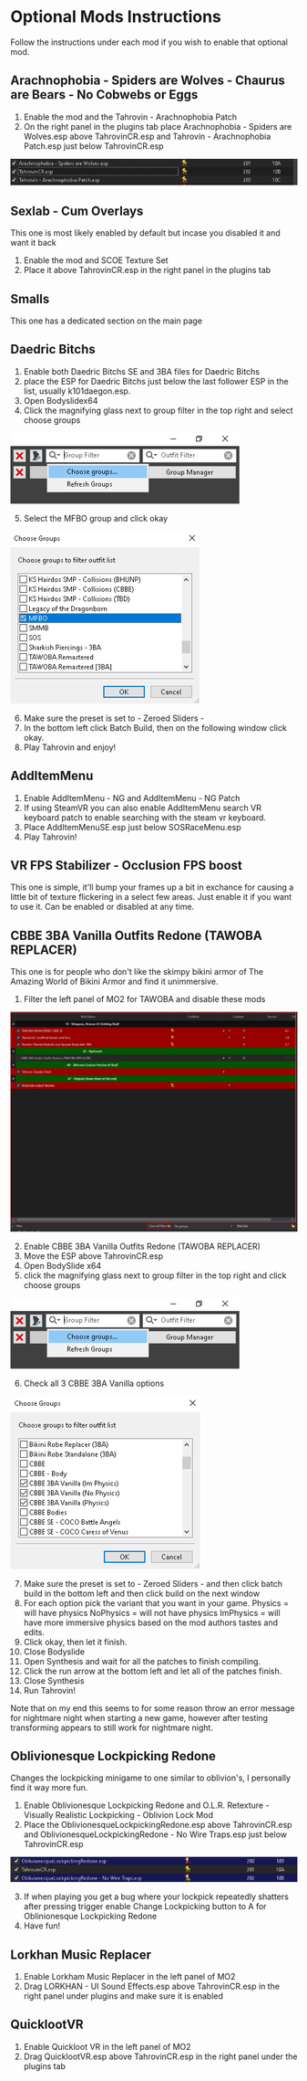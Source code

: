 # Optional Mods Instructions

Follow the instructions under each mod if you wish to enable that optional mod.

## Arachnophobia - Spiders are Wolves - Chaurus are Bears - No Cobwebs or Eggs

1. Enable the mod and the Tahrovin - Arachnophobia Patch
2. On the right panel in the plugins tab place Arachnophobia - Spiders are Wolves.esp above TahrovinCR.esp and Tahrovin - Arachnophobia Patch.esp just below TahrovinCR.esp

![Arachnophobia](img/Arachnophobia.png)

## Sexlab - Cum Overlays

This one is most likely enabled by default but incase you disabled it and want it back
1. Enable the mod and SCOE Texture Set
2. Place it above TahrovinCR.esp in the right panel in the plugins tab

## Smalls

This one has a dedicated section on the main page

## Daedric Bitchs

1. Enable both Daedric Bitchs SE and 3BA files for Daedric Bitchs 
2. place the ESP for Daedric Bitchs just below the last follower ESP in the list, usually k101daegon.esp.
3. Open Bodyslidex64
4. Click the magnifying glass next to group filter in the top right and select choose groups

![DaedricBitchs1](img/DaedricBitchs1.png)

5. Select the MFBO group and click okay

![DaedricBitchs2](img/DaedricBitchs2.png)

6. Make sure the preset is set to - Zeroed Sliders -
7. In the bottom left click Batch Build, then on the following window click okay.
8. Play Tahrovin and enjoy!

## AddItemMenu

1. Enable AddItemMenu - NG and AddItemMenu - NG Patch
2. If using SteamVR you can also enable AddItemMenu search VR keyboard patch to enable searching with the steam vr keyboard.
3. Place AddItemMenuSE.esp just below SOSRaceMenu.esp
4. Play Tahrovin!

## VR FPS Stabilizer - Occlusion FPS boost

This one is simple, it'll bump your frames up a bit in exchance for causing a little bit of texture flickering in a select few areas. Just enable it if you want to use it. Can be enabled or disabled at any time.

## CBBE 3BA Vanilla Outfits Redone (TAWOBA REPLACER)

This one is for people who don't like the skimpy bikini armor of The Amazing World of Bikini Armor and find it unimmersive.

1. Filter the left panel of MO2 for TAWOBA and disable these mods

![Disable Tawoba](img/Disable%20Tawoba.png)

2. Enable CBBE 3BA Vanilla Outfits Redone (TAWOBA REPLACER)
3. Move the ESP above TahrovinCR.esp
4. Open BodySlide x64
5. click the magnifying glass next to group filter in the top right and click choose groups

![DaedricBitchs1](img/DaedricBitchs1.png)

6. Check all 3 CBBE 3BA Vanilla options

![CBBE 3BA Vanilla Redone](img/CBBE%203BA%20Vanilla%20Redone1.png)

7. Make sure the preset is set to - Zeroed Sliders - and then click batch build in the bottom left and then click build on the next window
8. For each option pick the variant that you want in your game.
Physics = will have physics
NoPhysics = will not have physics
ImPhysics = will have more immersive physics based on the mod authors tastes and edits.
9. Click okay, then let it finish.
10. Close Bodyslide
11. Open Synthesis and wait for all the patches to finish compiling.
12. Click the run arrow at the bottom left and let all of the patches finish.
13. Close Synthesis
14. Run Tahrovin!

Note that on my end this seems to for some reason throw an error message for nightmare night when starting a new game, however after testing transforming appears to still work for nightmare night.

## Oblivionesque Lockpicking Redone

Changes the lockpicking minigame to one similar to oblivion's, I personally find it way more fun.

1. Enable Oblivionesque Lockpicking Redone and O.L.R. Retexture - Visually Realistic Lockpicking - Oblivion Lock Mod
2. Place the OblivionesqueLockpickingRedone.esp above TahrovinCR.esp and OblivionesqueLockpickingRedone - No Wire Traps.esp just below TahrovinCR.esp

![Lockpicking](img/Lockpicking.png)

3. If when playing you get a bug where your lockpick repeatedly shatters after pressing trigger enable Change Lockpicking button to A for Oblinionesque Lockpicking Redone
4. Have fun!

## Lorkhan Music Replacer

1. Enable Lorkham Music Replacer in the left panel of MO2
2. Drag LORKHAN - UI Sound Effects.esp above TahrovinCR.esp in the right panel under plugins and make sure it is enabled

## QuicklootVR ##
1. Enable Quickloot VR in the left panel of MO2
2. Drag QuicklootVR.esp above TahrovinCR.esp in the right panel under the plugins tab